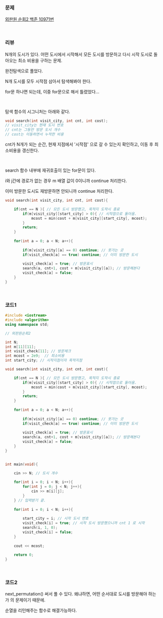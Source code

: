 ### 문제

[외판원 순회2  백준  10971번](https://www.acmicpc.net/problem/10971)

</br>

### 리뷰

N개의 도시가 있다. 어떤 도시에서 시작해서 모든 도시를 방문하고 다시 시작 도시로 돌아오는 최소 비용을 구하는 문제.

완전탐색으로 풀었다. 

N개 도시를 모두 시작점 삼아서 탐색해봐야 한다. 

for문 하나면 되는데, 이중 for문으로 해서 틀렸었다...

</br>

탐색 함수의 시그니처는 아래와 같다. 

```c++
void search(int visit_city, int cnt, int cost);
// visit_city는 현재 도시 번호
// cnt는 그동안 방문 도시 개수
// cost는 이동하면서 누적한 비용
```

cnt가 N개가 되는 순간, 현재 지점에서 '시작점' 으로 갈 수 있는지 확인하고, 이동 후 최소비용을 갱신한다. 

</br>

search 함수 내부에 재귀호출이 있는 for문이 있다. 

i와 j간에 경로가 없는 경우 m 배열 값이 0이니까 continue 처리한다. 

이미 방문한 도시도 재방문하면 안되니까 continue 처리한다. 

```c++
void search(int visit_city, int cnt, int cost){

	if(cnt == N ){ // 모든 도시 방문했고, 목적지 도착시 종료   
		if(m[visit_city][start_city] > 0){ // 시작점으로 돌아옴. 
			mcost = min(cost + m[visit_city][start_city], mcost);
		}
		return; 
	}
	 
	for(int a = 0; a < N; a++){ 
	
		if(m[visit_city][a] == 0) continue; // 못가는 곳  
		if(visit_check[a] == true) continue; // 이미 방문한 도시 
		
		visit_check[a] = true; // 방문표시  
		search(a, cnt+1, cost + m[visit_city][a]); // 방문해본다  
		visit_check[a] = false; 
	}
}
```



</br>

### 코드1

```c++
#include <iostream>
#include <algorithm> 
using namespace std;

// 외판원순회2

int N;
int m[11][11];
int visit_check[11]; // 방문체크 
int mcost = 2e9;  // 최소비용 
int start_city; // 시작지점이자 목적지점

void search(int visit_city, int cnt, int cost){

	if(cnt == N ){ // 모든 도시 방문했고, 목적지 도착시 종료   
		if(m[visit_city][start_city] > 0){ // 시작점으로 돌아옴. 
			mcost = min(cost + m[visit_city][start_city], mcost);
		}
		return; 
	}
	 
	for(int a = 0; a < N; a++){
	
		if(m[visit_city][a] == 0) continue; // 못가는 곳  
		if(visit_check[a] == true) continue; // 이미 방문한 도시 
		
		visit_check[a] = true; // 방문표시  
		search(a, cnt+1, cost + m[visit_city][a]); // 방문해본다  
		visit_check[a] = false; 
	}
}

  
int main(void){

    cin >> N; // 도시 개수 
    
    for(int i = 0; i < N; i++){
	    for(int j = 0; j < N; j++){
	    	cin >> m[i][j];
		}    
	} // 입력받기 끝. 
	
	for(int i = 0; i < N; i++){
	    
		start_city = i; // 시작 도시 번호 
		visit_check[i] = true; // 시작 도시 방문했으니까 cnt 1 로 시작 
		search(i, 1, 0); 
		visit_check[i] = false;
	}
	
	cout << mcost;
	
	return 0;
} 
```

</br>

### 코드2

next_permutation() 써서 풀 수 있다. 왜냐하면, 어떤 순서대로 도시를 방문해야 하는가 의 문제이기 때문에. 

순열을 리턴해주는 함수로 해결가능하다. 






